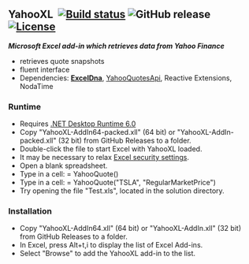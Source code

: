 ## YahooXL&nbsp;&nbsp;[![Build status](https://ci.appveyor.com/api/projects/status/v4f5vb2g4uom43qp?svg=true)](https://ci.appveyor.com/project/dshe/yahooxl) ![GitHub release](https://img.shields.io/github/v/release/dshe/YahooXL) [![License](https://img.shields.io/badge/license-Apache%202.0-7755BB.svg)](https://opensource.org/licenses/Apache-2.0)

***Microsoft Excel add-in which retrieves data from Yahoo Finance***

- retrieves quote snapshots
- fluent interface
- Dependencies: [**ExcelDna**](https://excel-dna.net), [YahooQuotesApi](https://github.com/dshe/YahooQuotesApi), Reactive Extensions, NodaTime

### Runtime ###
  - Requires [.NET Desktop Runtime 6.0](https://dotnet.microsoft.com/en-us/download/dotnet/6.0)
  - Copy "YahooXL-AddIn64-packed.xll" (64 bit) or "YahooXL-AddIn-packed.xll" (32 bit) from GitHub Releases to a folder.
  - Double-click the file to start Excel with YahooXL loaded.
  - It may be necessary to relax [Excel security settings](https://support.microsoft.com/en-us/office/change-macro-security-settings-in-excel-a97c09d2-c082-46b8-b19f-e8621e8fe373).
  - Open a blank spreadsheet.
  - Type in a cell: = YahooQuote()
  - Type in a cell: = YahooQuote("TSLA", "RegularMarketPrice")
  - Try opening the file "Test.xls", located in the solution directory.

### Installation ###
  - Copy "YahooXL-AddIn64.xll" (64 bit) or "YahooXL-AddIn.xll" (32 bit) from GitHub Releases to a folder.
  - In Excel, press Alt+t,i to display the list of Excel Add-ins.
  - Select "Browse" to add the YahooXL add-in to the list.
